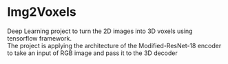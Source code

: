 # Img2Voxels
Deep Learning project to turn the 2D images into 3D voxels using tensorflow framework.\
The project is applying the architecture of the Modified-ResNet-18 encoder to take an input of RGB image and pass it to the 3D decoder
